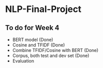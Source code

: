 # NLP-Final-Project

## To do for Week 4

- BERT model (Done)
- Cosine and TFIDF (Done)
- Combine TFIDF/Cosine with BERT (Done)
- Corpus, both test and dev set (Done)
- Evaluation 
